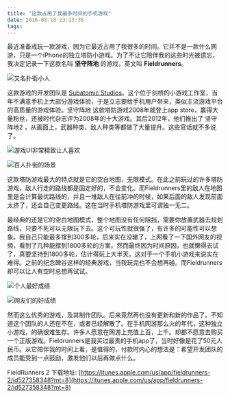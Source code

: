 ```yaml
---
title: "这款占用了我最多时间的手机游戏"
date: 2016-08-18 23:13:35
tags:
---
```


最近准备戒玩一款游戏，因为它最近占用了我很多的时间。它并不是一款什么网游，只是一个iPhone的独立塔防小游戏。为了不让它陪伴我的这些时光被遗忘，我决定记录一下这款名叫 **坚守阵地** 的游戏，英文叫 **Fieldrunners**。

![又名扑街小人](../../../images/2016/IMG_3764.png)

这款游戏的开发团队是 [Subatomic Studios](http://subatomicstudios.com/)。这个位于剑桥的小游戏工作室，当年不满意手机上大部分游戏体验，于是立志要给手机用户带来，类似主流游戏平台的高质量的游戏体验。坚守阵地 这款塔防游戏2008年就登上app store，赢得大量粉丝，还被时代杂志评为2008年的十大游戏。其后2012年，他们推出了 坚守阵地2 ，从画面上，武器种类，敌人种类等都做了大量提升。这些官话就不多说了。 

![游戏UI非常精致让人喜欢](../../../images/2016/IMG_3765.png) 

![百人扑街的场景](../../../images/2016/tgxr-vabQGzEDhApxkDoS28iyn-XZeejOfB1X6Ijd1rs9CXxNta6ip7r55U4ZOInhgh900.png) 

这款塔防游戏最大的特点就是它的空白地图，无限模式。在此之前玩过的许多塔防游戏，敌人行走的路线都是固定好的，不会变化。而Fieldrunners里的敌人在地图里是会计算最优路线的，并且一堆敌人在往前冲的时候，如果后面的敌人发现前面太挤了，还会自己变更路线。这在当时手机塔防游戏里可谓独一无二。 

最经典的还是它的空白地图模式，整个地图没有任何阻挡，需要你放置武器去规划路线，只要不死可以无限玩下去。这个可玩性就很强了，有许多的可能性可以想象。我自己只能最多撑到300多轮，后来实在没辙了，上网看了一下国外网友的视频，看到了几种能撑到1800多轮的方案。然而最终因为时间原因，也就懒得去试了，真要坚持到1800多轮，估计得玩上大半天。这对于一个手机小游戏来说实在难得。之前的纪念碑谷这样的经典游戏，当我玩完也不会想再碰。而Fieldrunners却可以让人有空时总想再试试。 

![个人最好成绩](../../../images/2016/IMG_3684.jpg)

![网友们的好成绩](../../../images/2016/fieldrunners.png)

然而这么优秀的游戏，及其制作团队。后来竟然再也没有更新和新的作品了。不知道这个团队的人还在不在，或者已经解散了。在手机网游那么火的年代，这种独立小游戏，的确很难生存。许多人愿意在网游上充值上百，上千。却都不愿意去购买一个正版游戏。Fieldrunners是我买过最贵的手机app了，当时好像是花了50元人民币。从它陪伴我的时间上看，是值得的，付款时内心的想法是：希望开发团队的成员能受到一点鼓励，激发他们以后再做点什么。 

FieldRunners 2 下载地址: [https://itunes.apple.com/us/app/fieldrunners-2/id527358348?mt=8](https://itunes.apple.com/us/app/fieldrunners-2/id527358348?mt=8)